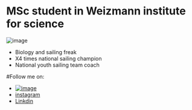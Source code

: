 # MSc student in Weizmann institute for science

![image](https://github.com/OmerZachar/omerzachar.github.io/assets/166693060/19dfd6e5-3d1d-4daf-b068-8a0ab0108e4b)

- Biology and sailing freak
- X4 times national sailing champion
- National youth sailing team coach

#Follow me on:
- [![image](https://github.com/OmerZachar/omerzachar.github.io/assets/166693060/0a3e04a4-e850-40f0-95b0-4eb25fb75a1c)
](https://www.facebook.com/omer.zachar)
- [instagram](https://www.instagram.com/justomerz/)
- [Linkdin](https://www.linkedin.com/in/omer-zachar-9bb8246a/)


